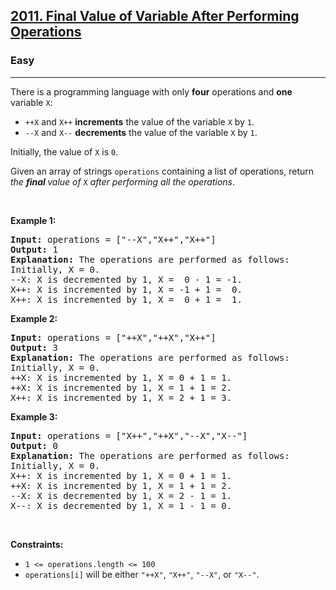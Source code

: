 <h2><a href="https://leetcode.com/problems/final-value-of-variable-after-performing-operations/">2011. Final Value of Variable After Performing Operations</a></h2><h3>Easy</h3><hr><div><p>There is a programming language with only <strong>four</strong> operations and <strong>one</strong> variable <code>X</code>:</p>

<ul>
	<li><code>++X</code> and <code>X++</code> <strong>increments</strong> the value of the variable <code>X</code> by <code>1</code>.</li>
	<li><code>--X</code> and <code>X--</code> <strong>decrements</strong> the value of the variable <code>X</code> by <code>1</code>.</li>
</ul>

<p>Initially, the value of <code>X</code> is <code>0</code>.</p>

<p>Given an array of strings <code>operations</code> containing a list of operations, return <em>the <strong>final </strong>value of </em><code>X</code> <em>after performing all the operations</em>.</p>

<p>&nbsp;</p>
<p><strong class="example">Example 1:</strong></p>

<pre style="position: relative;"><strong>Input:</strong> operations = ["--X","X++","X++"]
<strong>Output:</strong> 1
<strong>Explanation:</strong>&nbsp;The operations are performed as follows:
Initially, X = 0.
--X: X is decremented by 1, X =  0 - 1 = -1.
X++: X is incremented by 1, X = -1 + 1 =  0.
X++: X is incremented by 1, X =  0 + 1 =  1.
<div class="open_grepper_editor" title="Edit &amp; Save To Grepper"></div></pre>

<p><strong class="example">Example 2:</strong></p>

<pre style="position: relative;"><strong>Input:</strong> operations = ["++X","++X","X++"]
<strong>Output:</strong> 3
<strong>Explanation: </strong>The operations are performed as follows:
Initially, X = 0.
++X: X is incremented by 1, X = 0 + 1 = 1.
++X: X is incremented by 1, X = 1 + 1 = 2.
X++: X is incremented by 1, X = 2 + 1 = 3.
<div class="open_grepper_editor" title="Edit &amp; Save To Grepper"></div></pre>

<p><strong class="example">Example 3:</strong></p>

<pre style="position: relative;"><strong>Input:</strong> operations = ["X++","++X","--X","X--"]
<strong>Output:</strong> 0
<strong>Explanation:</strong>&nbsp;The operations are performed as follows:
Initially, X = 0.
X++: X is incremented by 1, X = 0 + 1 = 1.
++X: X is incremented by 1, X = 1 + 1 = 2.
--X: X is decremented by 1, X = 2 - 1 = 1.
X--: X is decremented by 1, X = 1 - 1 = 0.
<div class="open_grepper_editor" title="Edit &amp; Save To Grepper"></div></pre>

<p>&nbsp;</p>
<p><strong>Constraints:</strong></p>

<ul>
	<li><code>1 &lt;= operations.length &lt;= 100</code></li>
	<li><code>operations[i]</code> will be either <code>"++X"</code>, <code>"X++"</code>, <code>"--X"</code>, or <code>"X--"</code>.</li>
</ul>
</div>